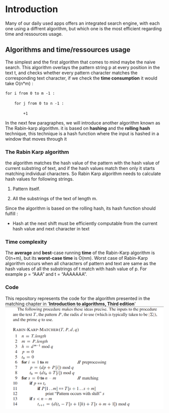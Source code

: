 # Introduction

Many of our daily used apps offers an integrated search engine, with each one using a diffrent algorithm, but which one is the most efficient regarding time and ressources usage.

## Algorithms and time/ressources usage

The simplest and the first algorithm that comes to mind maybe the naive search. This algorithm overlays the pattern string p at every position in the text t, and checks whether every
pattern character matches the corresponding text character, if we check the **time consumption** it would take O(n\*m) :

    for i from 0 to m -1 :

        for j from 0 to n -1 :

            +1

In the next few paragraphes, we will introduce another algorithm known as The Rabin-karp algorithm. it is based on **hashing** and the **rolling hash** technique, this technique is a hash function where the input is hashed in a window that moves through it

### The Rabin Karp algorithm

the algorithm matches the hash value of the pattern with the hash value of current substring of text, and if the hash values match then only it starts matching individual characters. So Rabin Karp algorithm needs to calculate hash values for following strings.

1. Pattern itself.

2. All the substrings of the text of length m.

Since the algorithm is based on the rolling hash, its hash function should fulfill :

- Hash at the next shift must be efficiently computable from the current hash value and next character in text

### Time complexity

The **average** and **best**-case running **time** of the Rabin-Karp algorithm is O(n+m), but its **worst-case time** is O(nm). Worst case of Rabin-Karp algorithm occurs when all characters of pattern and text are same as the hash values of all the substrings of t match with hash value of p. For example p = “AAA” and t = “AAAAAAA”.

### Code

This repository represents the code for the algorithm presented in the matching chapter in '**Introduction to algorithms, Third edition**'
<img src='./Rabin-Karp.png'>
